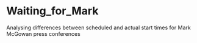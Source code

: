 # Waiting_for_Mark
Analysing differences between scheduled and actual start times for Mark McGowan press conferences
